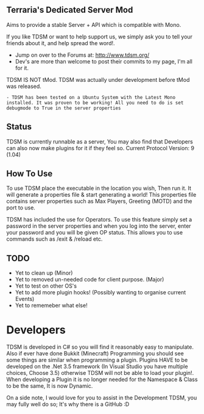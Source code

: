 Terraria's Dedicated Server Mod
-------------

Aims to provide a stable Server + API which is compatible with Mono.

If you like TDSM or want to help support us, we simply ask you to tell your friends about it, and help spread the word!.

* Jump on over to the Forums at: http://www.tdsm.org/
* Dev's are more than welcome to post their commits to my page, I'm all for it. 


TDSM IS NOT tMod. TDSM was actually under development before tMod was released.

	- TDSM has been tested on a Ubuntu System with the Latest Mono installed. It was proven to be working! All you need to do is set debugmode to True in the server properties


Status
-------------
TDSM is currently runnable as a server, You may also find that Developers can also now make plugins for it if they feel so.
Current Protocol Version: 9 (1.04)

How To Use
-------------
To use TDSM place the executable in the location you wish, Then run it. It will generate a properties file & start generating a world!
This properties file contains server properties such as Max Players, Greeting (MOTD) and the port to use.

TDSM has included the use for Operators. To use this feature simply set a password in the server properties and when you log into the server, enter your password and you will be given OP status. This allows you to use commands such as /exit & /reload etc.

TODO
-------------
* Yet to clean up (Minor)
* Yet to removed un-needed code for client purpose. (Major)
* Yet to test on other OS's
* Yet to add more plugin hooks! (Possibly wanting to organise current Events)
* Yet to rememeber what else!

Developers
=============
TDSM is developed in C# so you will find it reasonably easy to manipulate. Also if ever have done Bukkit (Minecraft) Programming you should see some things are similar when programming a plugin.
Plugins HAVE to be developed on the .Net 3.5 framework (In Visual Studio you have multiple choices, Choose 3.5) otherwise TDSM will not be able to load your plugin!.
When developing a Plugin it is no longer needed for the Namespace & Class to be the same, It is now Dynamic.

On a side note, 
I would love for you to assist in the Development TDSM, you may fully well do so; It's why there is a GitHub :D


